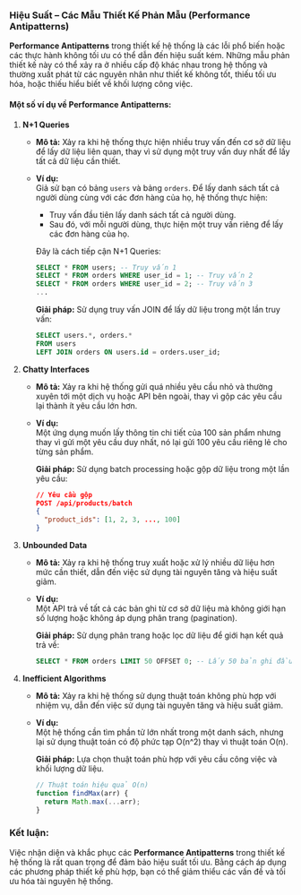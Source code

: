 ### Hiệu Suất – Các Mẫu Thiết Kế Phản Mẫu (Performance Antipatterns)

**Performance Antipatterns** trong thiết kế hệ thống là các lỗi phổ biến hoặc các thực hành không tối ưu có thể dẫn đến hiệu suất kém. Những mẫu phản thiết kế này có thể xảy ra ở nhiều cấp độ khác nhau trong hệ thống và thường xuất phát từ các nguyên nhân như thiết kế không tốt, thiếu tối ưu hóa, hoặc thiếu hiểu biết về khối lượng công việc.

#### Một số ví dụ về Performance Antipatterns:

1. **N+1 Queries**  
   - **Mô tả:** Xảy ra khi hệ thống thực hiện nhiều truy vấn đến cơ sở dữ liệu để lấy dữ liệu liên quan, thay vì sử dụng một truy vấn duy nhất để lấy tất cả dữ liệu cần thiết.  
   - **Ví dụ:**  
     Giả sử bạn có bảng `users` và bảng `orders`. Để lấy danh sách tất cả người dùng cùng với các đơn hàng của họ, hệ thống thực hiện:  
     - Truy vấn đầu tiên lấy danh sách tất cả người dùng.  
     - Sau đó, với mỗi người dùng, thực hiện một truy vấn riêng để lấy các đơn hàng của họ.  

     Đây là cách tiếp cận N+1 Queries:  
     ```sql
     SELECT * FROM users; -- Truy vấn 1
     SELECT * FROM orders WHERE user_id = 1; -- Truy vấn 2
     SELECT * FROM orders WHERE user_id = 2; -- Truy vấn 3
     ...
     ```

     **Giải pháp:** Sử dụng truy vấn JOIN để lấy dữ liệu trong một lần truy vấn:  
     ```sql
     SELECT users.*, orders.* 
     FROM users 
     LEFT JOIN orders ON users.id = orders.user_id;
     ```

2. **Chatty Interfaces**  
   - **Mô tả:** Xảy ra khi hệ thống gửi quá nhiều yêu cầu nhỏ và thường xuyên tới một dịch vụ hoặc API bên ngoài, thay vì gộp các yêu cầu lại thành ít yêu cầu lớn hơn.  
   - **Ví dụ:**  
     Một ứng dụng muốn lấy thông tin chi tiết của 100 sản phẩm nhưng thay vì gửi một yêu cầu duy nhất, nó lại gửi 100 yêu cầu riêng lẻ cho từng sản phẩm.  

     **Giải pháp:** Sử dụng batch processing hoặc gộp dữ liệu trong một lần yêu cầu:  
     ```json
     // Yêu cầu gộp
     POST /api/products/batch
     {
       "product_ids": [1, 2, 3, ..., 100]
     }
     ```

3. **Unbounded Data**  
   - **Mô tả:** Xảy ra khi hệ thống truy xuất hoặc xử lý nhiều dữ liệu hơn mức cần thiết, dẫn đến việc sử dụng tài nguyên tăng và hiệu suất giảm.  
   - **Ví dụ:**  
     Một API trả về tất cả các bản ghi từ cơ sở dữ liệu mà không giới hạn số lượng hoặc không áp dụng phân trang (pagination).  

     **Giải pháp:** Sử dụng phân trang hoặc lọc dữ liệu để giới hạn kết quả trả về:  
     ```sql
     SELECT * FROM orders LIMIT 50 OFFSET 0; -- Lấy 50 bản ghi đầu tiên
     ```

4. **Inefficient Algorithms**  
   - **Mô tả:** Xảy ra khi hệ thống sử dụng thuật toán không phù hợp với nhiệm vụ, dẫn đến việc sử dụng tài nguyên tăng và hiệu suất giảm.  
   - **Ví dụ:**  
     Một hệ thống cần tìm phần tử lớn nhất trong một danh sách, nhưng lại sử dụng thuật toán có độ phức tạp O(n^2) thay vì thuật toán O(n).  

     **Giải pháp:** Lựa chọn thuật toán phù hợp với yêu cầu công việc và khối lượng dữ liệu.  
     ```javascript
     // Thuật toán hiệu quả O(n)
     function findMax(arr) {
       return Math.max(...arr);
     }
     ```

### Kết luận:
Việc nhận diện và khắc phục các **Performance Antipatterns** trong thiết kế hệ thống là rất quan trọng để đảm bảo hiệu suất tối ưu. Bằng cách áp dụng các phương pháp thiết kế phù hợp, bạn có thể giảm thiểu các vấn đề và tối ưu hóa tài nguyên hệ thống.